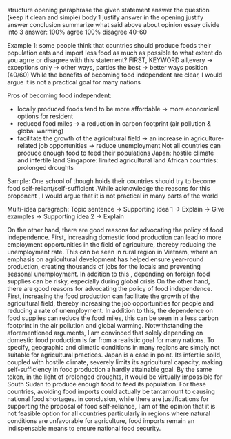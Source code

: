 structure 
opening 
	paraphrase the given statement
	answer the question (keep it clean and simple)
body 1
	justify answer in the opening 
	justify answer 
conclusion
	summarize what  said above
about opinion essay divide into 3 answer:
	100% agree
	100% disagree
	40-60 


Example 1: 
some people think that countries should produce foods their population eats and import less food as much as possible 
to what extent do you agrre or disagree with this statement?
FIRST, KEYWORD
	all,every -> exceptions
	only -> other ways, parties
	the best -> better ways
position (40/60)
While the benefits of becoming food independent are clear, I would argue it is not a practical goal for many nations

Pros of becoming food independent:
- locally produced foods tend to be more affordable -> more economical options for resident
- reduced food miles -> a reduction in carbon footprint (air pollution & global warming)
- facilitate the growth of the agricultural field -> an increase in agriculture-related job opportunities -> reduce unemployment
Not all countries can produce enough food to feed their populations
	Japan: hostile climate and infertile land
	Singapore: limited agricultural land
	African countries: prolonged droughts

Sample:
One school of though holds their countries should try to become food self-reliant/self-sufficient .While acknowledge the reasons for this proponent , I would argue that it is not practical in many parts of the world 

Multi-idea paragraph: Topic sentence -> Supporting idea 1 -> Explain -> Give examples -> Supporting idea 2 -> Explain

On the other hand, there are good reasons for advocating the policy of food independence. First, increasing domestic food production can lead to more employment opportunities in the field of agriculture, thereby reducing the unemployment rate. This can be seen in rural region in Vietnam, where an emphasis on agricultural development  has helped ensure year-round production, creating thousands of jobs for the locals and preventing seasonal unemployment. In addition to this , depending on foreign food supplies can be risky, especially during global crisis
On the other hand, there are good reasons for advocating the policy of food independence. First, increasing the food production can facilitate the growth of the agricultural field, thereby increasing the job opportunities for people and reducing a rate of unemployment. In addition to this, the dependence on food supplies can reduce the food miles, this can be seen in a less carbon footprint in the air pollution and global warming.
Notwithstanding the aforementioned arguments, I am convinced that solely depending on domestic food production  is far from a realistic goal for many nations. To specify, geographic and climatic conditions in many regions are simply not suitable for agricultural practices. Japan is a case  in point. Its infertile soild, coupled with hostile climate, severely limits its agricultural capacity, making self-sufficiency in food production a hardly attainable goal. By the same token, in the  light of prolonged droughts, it  would be virtually impossible for South Sudan to produce enough food to feed its population. For these countries, avoiding food imports could actually be tantamount to causing national food shortages.
in conclusion, while there are justifications for supporting the proposal of food self-reliance, I am of the opinion that it is not feasible option for all countries particularly in regions where natural conditions are unfavorable for agriculture, food imports remain an indispensable means to ensure national food security.



	

